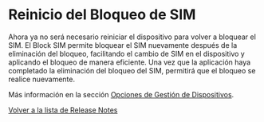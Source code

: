 # Reinicio del Bloqueo de SIM

Ahora ya no será necesario reiniciar el dispositivo para volver a bloquear el SIM. El Block SIM permite bloquear el SIM nuevamente después de la eliminación del bloqueo, facilitando el cambio de SIM en el dispositivo y aplicando el bloqueo de manera eficiente. Una vez que la aplicación haya completado la eliminación del bloqueo del SIM, permitirá que el bloqueo se realice nuevamente.

Más información en la sección [Opciones de Gestión de Dispositivos](../../portal/dispositivos/lista-de-dispositivos/opciones-de-administracion-de-dispositivos-1.md).

[Volver a la lista de Release Notes](./)

